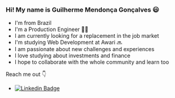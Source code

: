### Hi! My name is Guilherme Mendonça Gonçalves 😃
- I'm from Brazil 
- I'm a Production Engineer 👨‍🎓
- I am currently looking for a replacement in the job market
- I'm studying Web Development at Awari 🔜
- I am passionate about new challenges and experiences
- I love studying about investments and finance
- I hope to collaborate with the whole community and learn too

Reach me out 👇
- [![Linkedin Badge](https://img.shields.io/badge/-LinkedIn-blue?style=flat-square&logo=Linkedin&logoColor=white&link=https://www.linkedin.com/in/isadora-rodrigues-stangarlin-48402b141/)](https://www.linkedin.com/in/guilherme-mendonça-gonçalves/)

<!--
**guilherme-mendonca/guilherme-mendonca** is a ✨ _special_ ✨ repository because its `README.md` (this file) appears on your GitHub profile.

Here are some ideas to get you started:

- 🔭 I’m currently working on ...
- 🌱 I’m currently learning ...
- 👯 I’m looking to collaborate on ...
- 🤔 I’m looking for help with ...
- 💬 Ask me about ...
- 📫 How to reach me: ...
- 😄 Pronouns: ...
- ⚡ Fun fact: ...
-->
